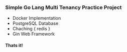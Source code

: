### Simple Go Lang Multi Tenancy Practice Project 

- Docker Implementation
- PostgreSQL Database
- Chaching { redis }
- Gin Web Framework

#### Thats it!
